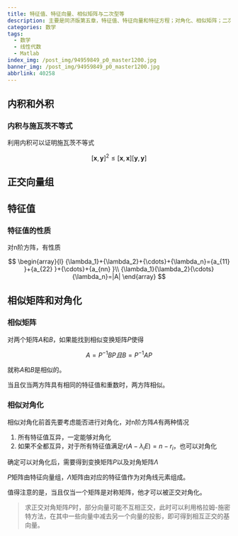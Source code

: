 ```yaml
---
title: 特征值、特征向量、相似矩阵与二次型等
description: 主要是同济版第五章，特征值、特征向量和特征方程；对角化、相似矩阵；二次型。
categories: 数学
tags:
  - 数学
  - 线性代数
  - Matlab
index_img: /post_img/94959849_p0_master1200.jpg
banner_img: /post_img/94959849_p0_master1200.jpg
abbrlink: 40258
---
```

## 内积和外积

### 内积与施瓦茨不等式

利用内积可以证明施瓦茨不等式

$$
[{\mathbf{x} },{\mathbf{y} }]^2{\le}{[{\mathbf{x} },{\mathbf{x} }]}{[{\mathbf{y} },{\mathbf{y} }]}
$$

## 正交向量组

## 特征值

### 特征值的性质

对n阶方阵，有性质

$$
\begin{array}{l}
{\lambda_1}+{\lambda_2}+{\cdots}+{\lambda_n}={a_{11} }+{a_{22} }+{\cdots}+{a_{nn} }\\
{\lambda_1}{\lambda_2}{\cdots}{\lambda_n}=|A|
\end{array}
$$

## 相似矩阵和对角化

### 相似矩阵

对两个矩阵$A$和$B$，如果能找到相似变换矩阵$P$使得

$$
A=P^{-1}BP且B=P^{-1}AP
$$

就称$A$和$B$是相似的。

当且仅当两方阵具有相同的特征值和重数时，两方阵相似。

### 相似对角化

相似对角化前首先要考虑能否进行对角化，对n阶方阵$A$有两种情况

1. 所有特征值互异，一定能够对角化
2. 如果不全都互异，对于所有特征值满足$r(A-{\lambda_i}E)=n-r_i$，也可以对角化

确定可以对角化后，需要得到变换矩阵$P$以及对角矩阵$\Lambda$

$P$矩阵由特征向量组，$\Lambda$矩阵由对应的特征值作为对角线元素组成。

值得注意的是，当且仅当一个矩阵是对称矩阵，他才可以被正交对角化。

> 求正交对角矩阵$P$时，部分向量可能不互相正交，此时可以利用格拉姆-施密特方法，在其中一些向量中减去另一个向量的投影，即可得到相互正交的基向量。
